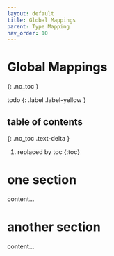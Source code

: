 ```yaml
---
layout: default
title: Global Mappings
parent: Type Mapping
nav_order: 10
---
```


# Global Mappings
{: .no_toc }

todo
{: .label .label-yellow }


## table of contents
{: .no_toc .text-delta }

1. replaced by toc
{:toc}


# one section

content...

# another section

content...
